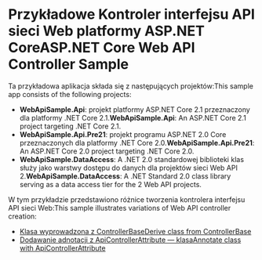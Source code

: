 # <a name="aspnet-core-web-api-controller-sample"></a><span data-ttu-id="15f9f-101">Przykładowe Kontroler interfejsu API sieci Web platformy ASP.NET Core</span><span class="sxs-lookup"><span data-stu-id="15f9f-101">ASP.NET Core Web API Controller Sample</span></span>

<span data-ttu-id="15f9f-102">Ta przykładowa aplikacja składa się z następujących projektów:</span><span class="sxs-lookup"><span data-stu-id="15f9f-102">This sample app consists of the following projects:</span></span>

- <span data-ttu-id="15f9f-103">**WebApiSample.Api**: projekt platformy ASP.NET Core 2.1 przeznaczony dla platformy .NET Core 2.1.</span><span class="sxs-lookup"><span data-stu-id="15f9f-103">**WebApiSample.Api**: An ASP.NET Core 2.1 project targeting .NET Core 2.1.</span></span>
- <span data-ttu-id="15f9f-104">**WebApiSample.Api.Pre21**: projekt programu ASP.NET 2.0 Core przeznaczonych dla platformy .NET Core 2.0.</span><span class="sxs-lookup"><span data-stu-id="15f9f-104">**WebApiSample.Api.Pre21**: An ASP.NET Core 2.0 project targeting .NET Core 2.0.</span></span>
- <span data-ttu-id="15f9f-105">**WebApiSample.DataAccess**: A .NET 2.0 standardowej biblioteki klas służy jako warstwy dostępu do danych dla projektów sieci Web API 2.</span><span class="sxs-lookup"><span data-stu-id="15f9f-105">**WebApiSample.DataAccess**: A .NET Standard 2.0 class library serving as a data access tier for the 2 Web API projects.</span></span>

<span data-ttu-id="15f9f-106">W tym przykładzie przedstawiono różnice tworzenia kontrolera interfejsu API sieci Web:</span><span class="sxs-lookup"><span data-stu-id="15f9f-106">This sample illustrates variations of Web API controller creation:</span></span>

- [<span data-ttu-id="15f9f-107">Klasa wyprowadzona z ControllerBase</span><span class="sxs-lookup"><span data-stu-id="15f9f-107">Derive class from ControllerBase</span></span>](https://docs.microsoft.com/en-us/aspnet/core/web-api/define-controller#derive-class-from-controllerbase)
- [<span data-ttu-id="15f9f-108">Dodawanie adnotacji z ApiControllerAttribute — klasa</span><span class="sxs-lookup"><span data-stu-id="15f9f-108">Annotate class with ApiControllerAttribute</span></span>](https://docs.microsoft.com/en-us/aspnet/core/web-api/define-controller#annotate-class-with-apicontrollerattribute)